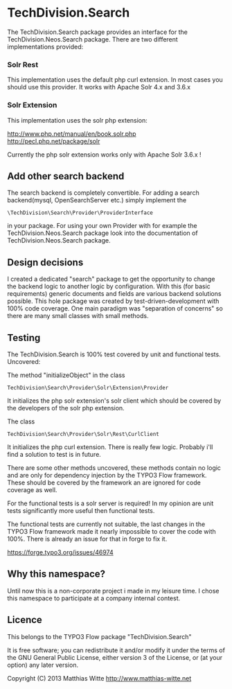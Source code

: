 TechDivision.Search
===================

The TechDivision.Search package provides an interface for the TechDivision.Neos.Search package. There are two different
implementations provided:

### Solr Rest

This implementation uses the default php curl extension. In most cases you should use this provider. It works with
Apache Solr 4.x and 3.6.x

### Solr Extension

This implementation uses the solr php extension:

http://www.php.net/manual/en/book.solr.php
http://pecl.php.net/package/solr

Currently the php solr extension works only with Apache Solr 3.6.x !

Add other search backend
------------------------

The search backend is completely convertible. For adding a search backend(mysql, OpenSearchServer etc.) simply implement
the

	\TechDivision\Search\Provider\ProviderInterface

in your package. For using your own Provider with for example the TechDivision.Neos.Search package look into
the documentation of TechDivision.Neos.Search package.


Design decisions
----------------

I created a dedicated "search" package to get the opportunity to change the backend logic to another logic by
configuration. With this (for basic requirements) generic documents and fields are various backend solutions possible.
This hole package was created by test-driven-development with 100% code coverage. One main paradigm was "separation of
concerns" so there are many small classes with small methods.


Testing
-------

The TechDivision.Search is 100% test covered by unit and functional tests. Uncovered:

The method "initializeObject" in the class

	TechDivision\Search\Provider\Solr\Extension\Provider

It initializes the php solr extension's solr client which should be covered by the developers of the solr php extension.

The class

	TechDivision\Search\Provider\Solr\Rest\CurlClient

It initializes the php curl extension. There is really few logic. Probably i'll find a solution to test is in future.

There are some other methods uncovered, these methods contain no logic and are only for dependency injection by the
TYPO3 Flow framework. These should be covered by the framework an are ignored for code coverage as well.

For the functional tests is a solr server is required! In my opinion are unit tests significantly more useful then
functional tests.

The functional tests are currently not suitable, the last changes in the TYPO3 Flow framework made it nearly impossible
to cover the code with 100%. There is already an issue for that in forge to fix it.

https://forge.typo3.org/issues/46974


Why this namespace?
-------------------

Until now this is a non-corporate project i made in my leisure time. I chose this namespace to participate at a company
internal contest.


Licence
-------

This belongs to the TYPO3 Flow package "TechDivision.Search"

It is free software; you can redistribute it and/or modify it under the terms of the GNU General Public License,
either version 3 of the License, or (at your option) any later version.

Copyright (C) 2013 Matthias Witte
http://www.matthias-witte.net